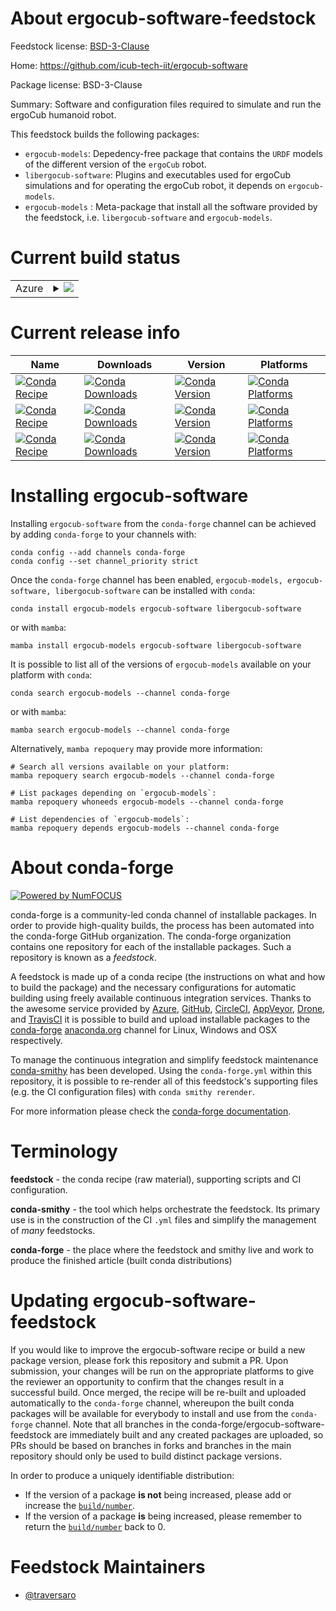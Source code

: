 About ergocub-software-feedstock
================================

Feedstock license: [BSD-3-Clause](https://github.com/conda-forge/ergocub-software-feedstock/blob/main/LICENSE.txt)

Home: https://github.com/icub-tech-iit/ergocub-software

Package license: BSD-3-Clause

Summary: Software and configuration files required to simulate and run the ergoCub humanoid robot.

This feedstock builds the following packages:
  * `ergocub-models`: Depedency-free package that contains the `URDF` models of the different version of the `ergoCub` robot.
  * `libergocub-software`: Plugins and executables used for ergoCub simulations and for operating the ergoCub robot, it depends on `ergocub-models`.
  * `ergocub-models` : Meta-package that install all the software provided by the feedstock, i.e. `libergocub-software` and `ergocub-models`.


Current build status
====================


<table>
    
  <tr>
    <td>Azure</td>
    <td>
      <details>
        <summary>
          <a href="https://dev.azure.com/conda-forge/feedstock-builds/_build/latest?definitionId=22234&branchName=main">
            <img src="https://dev.azure.com/conda-forge/feedstock-builds/_apis/build/status/ergocub-software-feedstock?branchName=main">
          </a>
        </summary>
        <table>
          <thead><tr><th>Variant</th><th>Status</th></tr></thead>
          <tbody><tr>
              <td>linux_64</td>
              <td>
                <a href="https://dev.azure.com/conda-forge/feedstock-builds/_build/latest?definitionId=22234&branchName=main">
                  <img src="https://dev.azure.com/conda-forge/feedstock-builds/_apis/build/status/ergocub-software-feedstock?branchName=main&jobName=linux&configuration=linux%20linux_64_" alt="variant">
                </a>
              </td>
            </tr><tr>
              <td>linux_aarch64</td>
              <td>
                <a href="https://dev.azure.com/conda-forge/feedstock-builds/_build/latest?definitionId=22234&branchName=main">
                  <img src="https://dev.azure.com/conda-forge/feedstock-builds/_apis/build/status/ergocub-software-feedstock?branchName=main&jobName=linux&configuration=linux%20linux_aarch64_" alt="variant">
                </a>
              </td>
            </tr><tr>
              <td>osx_64</td>
              <td>
                <a href="https://dev.azure.com/conda-forge/feedstock-builds/_build/latest?definitionId=22234&branchName=main">
                  <img src="https://dev.azure.com/conda-forge/feedstock-builds/_apis/build/status/ergocub-software-feedstock?branchName=main&jobName=osx&configuration=osx%20osx_64_" alt="variant">
                </a>
              </td>
            </tr><tr>
              <td>osx_arm64</td>
              <td>
                <a href="https://dev.azure.com/conda-forge/feedstock-builds/_build/latest?definitionId=22234&branchName=main">
                  <img src="https://dev.azure.com/conda-forge/feedstock-builds/_apis/build/status/ergocub-software-feedstock?branchName=main&jobName=osx&configuration=osx%20osx_arm64_" alt="variant">
                </a>
              </td>
            </tr><tr>
              <td>win_64</td>
              <td>
                <a href="https://dev.azure.com/conda-forge/feedstock-builds/_build/latest?definitionId=22234&branchName=main">
                  <img src="https://dev.azure.com/conda-forge/feedstock-builds/_apis/build/status/ergocub-software-feedstock?branchName=main&jobName=win&configuration=win%20win_64_" alt="variant">
                </a>
              </td>
            </tr>
          </tbody>
        </table>
      </details>
    </td>
  </tr>
</table>

Current release info
====================

| Name | Downloads | Version | Platforms |
| --- | --- | --- | --- |
| [![Conda Recipe](https://img.shields.io/badge/recipe-ergocub--models-green.svg)](https://anaconda.org/conda-forge/ergocub-models) | [![Conda Downloads](https://img.shields.io/conda/dn/conda-forge/ergocub-models.svg)](https://anaconda.org/conda-forge/ergocub-models) | [![Conda Version](https://img.shields.io/conda/vn/conda-forge/ergocub-models.svg)](https://anaconda.org/conda-forge/ergocub-models) | [![Conda Platforms](https://img.shields.io/conda/pn/conda-forge/ergocub-models.svg)](https://anaconda.org/conda-forge/ergocub-models) |
| [![Conda Recipe](https://img.shields.io/badge/recipe-ergocub--software-green.svg)](https://anaconda.org/conda-forge/ergocub-software) | [![Conda Downloads](https://img.shields.io/conda/dn/conda-forge/ergocub-software.svg)](https://anaconda.org/conda-forge/ergocub-software) | [![Conda Version](https://img.shields.io/conda/vn/conda-forge/ergocub-software.svg)](https://anaconda.org/conda-forge/ergocub-software) | [![Conda Platforms](https://img.shields.io/conda/pn/conda-forge/ergocub-software.svg)](https://anaconda.org/conda-forge/ergocub-software) |
| [![Conda Recipe](https://img.shields.io/badge/recipe-libergocub--software-green.svg)](https://anaconda.org/conda-forge/libergocub-software) | [![Conda Downloads](https://img.shields.io/conda/dn/conda-forge/libergocub-software.svg)](https://anaconda.org/conda-forge/libergocub-software) | [![Conda Version](https://img.shields.io/conda/vn/conda-forge/libergocub-software.svg)](https://anaconda.org/conda-forge/libergocub-software) | [![Conda Platforms](https://img.shields.io/conda/pn/conda-forge/libergocub-software.svg)](https://anaconda.org/conda-forge/libergocub-software) |

Installing ergocub-software
===========================

Installing `ergocub-software` from the `conda-forge` channel can be achieved by adding `conda-forge` to your channels with:

```
conda config --add channels conda-forge
conda config --set channel_priority strict
```

Once the `conda-forge` channel has been enabled, `ergocub-models, ergocub-software, libergocub-software` can be installed with `conda`:

```
conda install ergocub-models ergocub-software libergocub-software
```

or with `mamba`:

```
mamba install ergocub-models ergocub-software libergocub-software
```

It is possible to list all of the versions of `ergocub-models` available on your platform with `conda`:

```
conda search ergocub-models --channel conda-forge
```

or with `mamba`:

```
mamba search ergocub-models --channel conda-forge
```

Alternatively, `mamba repoquery` may provide more information:

```
# Search all versions available on your platform:
mamba repoquery search ergocub-models --channel conda-forge

# List packages depending on `ergocub-models`:
mamba repoquery whoneeds ergocub-models --channel conda-forge

# List dependencies of `ergocub-models`:
mamba repoquery depends ergocub-models --channel conda-forge
```


About conda-forge
=================

[![Powered by
NumFOCUS](https://img.shields.io/badge/powered%20by-NumFOCUS-orange.svg?style=flat&colorA=E1523D&colorB=007D8A)](https://numfocus.org)

conda-forge is a community-led conda channel of installable packages.
In order to provide high-quality builds, the process has been automated into the
conda-forge GitHub organization. The conda-forge organization contains one repository
for each of the installable packages. Such a repository is known as a *feedstock*.

A feedstock is made up of a conda recipe (the instructions on what and how to build
the package) and the necessary configurations for automatic building using freely
available continuous integration services. Thanks to the awesome service provided by
[Azure](https://azure.microsoft.com/en-us/services/devops/), [GitHub](https://github.com/),
[CircleCI](https://circleci.com/), [AppVeyor](https://www.appveyor.com/),
[Drone](https://cloud.drone.io/welcome), and [TravisCI](https://travis-ci.com/)
it is possible to build and upload installable packages to the
[conda-forge](https://anaconda.org/conda-forge) [anaconda.org](https://anaconda.org/)
channel for Linux, Windows and OSX respectively.

To manage the continuous integration and simplify feedstock maintenance
[conda-smithy](https://github.com/conda-forge/conda-smithy) has been developed.
Using the ``conda-forge.yml`` within this repository, it is possible to re-render all of
this feedstock's supporting files (e.g. the CI configuration files) with ``conda smithy rerender``.

For more information please check the [conda-forge documentation](https://conda-forge.org/docs/).

Terminology
===========

**feedstock** - the conda recipe (raw material), supporting scripts and CI configuration.

**conda-smithy** - the tool which helps orchestrate the feedstock.
                   Its primary use is in the construction of the CI ``.yml`` files
                   and simplify the management of *many* feedstocks.

**conda-forge** - the place where the feedstock and smithy live and work to
                  produce the finished article (built conda distributions)


Updating ergocub-software-feedstock
===================================

If you would like to improve the ergocub-software recipe or build a new
package version, please fork this repository and submit a PR. Upon submission,
your changes will be run on the appropriate platforms to give the reviewer an
opportunity to confirm that the changes result in a successful build. Once
merged, the recipe will be re-built and uploaded automatically to the
`conda-forge` channel, whereupon the built conda packages will be available for
everybody to install and use from the `conda-forge` channel.
Note that all branches in the conda-forge/ergocub-software-feedstock are
immediately built and any created packages are uploaded, so PRs should be based
on branches in forks and branches in the main repository should only be used to
build distinct package versions.

In order to produce a uniquely identifiable distribution:
 * If the version of a package **is not** being increased, please add or increase
   the [``build/number``](https://docs.conda.io/projects/conda-build/en/latest/resources/define-metadata.html#build-number-and-string).
 * If the version of a package **is** being increased, please remember to return
   the [``build/number``](https://docs.conda.io/projects/conda-build/en/latest/resources/define-metadata.html#build-number-and-string)
   back to 0.

Feedstock Maintainers
=====================

* [@traversaro](https://github.com/traversaro/)

